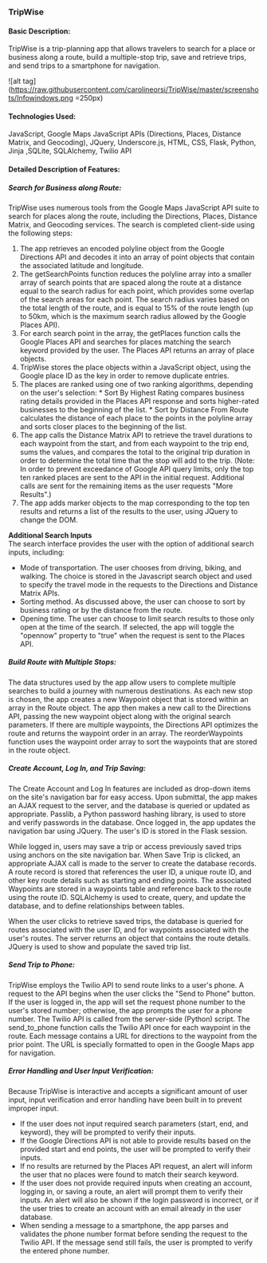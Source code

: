### TripWise

#### Basic Description:
TripWise is a trip-planning app that allows travelers to search for a place or business along a route, build a multiple-stop trip, save and retrieve trips, and send trips to a smartphone for navigation.

![alt tag](https://raw.githubusercontent.com/carolineorsi/TripWise/master/screenshots/Infowindows.png =250px)

#### Technologies Used:
JavaScript, Google Maps JavaScript APIs (Directions, Places, Distance Matrix, and Geocoding), JQuery, Underscore.js, HTML, CSS, Flask, Python, Jinja ,SQLite, SQLAlchemy, Twilio API

#### Detailed Description of Features:

##### Search for Business along Route:
TripWise uses numerous tools from the Google Maps JavaScript API suite to search for places along the route, including the Directions, Places, Distance Matrix, and Geocoding services. The search is completed client-side using the following steps:
  1. The app retrieves an encoded polyline object from the Google Directions API and decodes it into an array of point objects that contain the associated latitude and longitude.
  2. The getSearchPoints function reduces the polyline array into a smaller array of search points that are spaced along the route at a distance equal to the search radius for each point, which provides some overlap of the search areas for each point. The search radius varies based on the total length of the route, and is equal to 15% of the route length (up to 50km, which is the maximum search radius allowed by the Google Places API).
  3. For earch search point in the array, the getPlaces function calls the Google Places API and searches for places matching the search keyword provided by the user. The Places API returns an array of place objects.
  4. TripWise stores the place objects within a JavaScript object, using the Google place ID as the key in order to remove duplicate entries. 
  5. The places are ranked using one of two ranking algorithms, depending on the user's selection:
    * Sort By Highest Rating compares business rating details provided in the Places API response and sorts higher-rated businesses to the beginning of the list.
    * Sort by Distance From Route calculates the distance of each place to the points in the polyline array and sorts closer places to the beginning of the list.
  6. The app calls the Distance Matrix API to retrieve the travel durations to each waypoint from the start, and from each waypoint to the trip end, sums the values, and compares the total to the original trip duration in order to determine the total time that the stop will add to the trip. (Note: In order to prevent exceedance of Google API query limits, only the top ten ranked places are sent to the API in the initial request. Additional calls are sent for the remaining items as the user requests "More Results".)
  7. The app adds marker objects to the map corresponding to the top ten results and returns a list of the results to the user, using JQuery to change the DOM.

**Additional Search Inputs**<br>
  The search interface provides the user with the option of additional search inputs, including:
  * Mode of transportation. The user chooses from driving, biking, and walking. The choice is stored in the Javascript search object and used to specify the travel mode in the requests to the Directions and Distance Matrix APIs.
  * Sorting method. As discussed above, the user can choose to sort by business rating or by the distance from the route.
  * Opening time. The user can choose to limit search results to those only open at the time of the search. If selected, the app will toggle the "opennow" property to "true" when the request is sent to the Places API.

##### Build Route with Multiple Stops:
The data structures used by the app allow users to complete multiple searches to build a journey with numerous destinations. As each new stop is chosen, the app creates a new Waypoint object that is stored within an array in the Route object. The app then makes a new call to the Directions API, passing the new waypoint object along with the original search parameters. If there are multiple waypoints, the Directions API optimizes the route and returns the waypoint order in an array. The reorderWaypoints function uses the waypoint order array to sort the waypoints that are stored in the route object.

##### Create Account, Log In, and Trip Saving:
The Create Account and Log In features are included as drop-down items on the site's navigation bar for easy access. Upon submittal, the app makes an AJAX request to the server, and the database is queried or updated as appropriate. Passlib, a Python password hashing library, is used to store and verify passwords in the database. Once logged in, the app updates the navigation bar using JQuery. The user's ID is stored in the Flask session.

While logged in, users may save a trip or access previously saved trips using anchors on the site navigation bar. When Save Trip is clicked, an appropriate AJAX call is made to the server to create the database records. A route record is stored that references the user ID, a unique route ID, and other key route details such as starting and ending points. The associated Waypoints are stored in a waypoints table and reference back to the route using the route ID. SQLAlchemy is used to create, query, and update the database, and to define relationships between tables.

When the user clicks to retrieve saved trips, the database is queried for routes associated with the user ID, and for waypoints associated with the user's routes. The server returns an object that contains the route details. JQuery is used to show and populate the saved trip list.

##### Send Trip to Phone:
TripWise employs the Twilio API to send route links to a user's phone. A request to the API begins when the user clicks the "Send to Phone" button. If the user is logged in, the app will set the request phone number to the user's stored number; otherwise, the app prompts the user for a phone number. The Twilio API is called from the server-side (Python) script. The send_to_phone function calls the Twilio API once for each waypoint in the route. Each message contains a URL for directions to the waypoint from the prior point. The URL is specially formatted to open in the Google Maps app for navigation.

##### Error Handling and User Input Verification:
Because TripWise is interactive and accepts a significant amount of user input, input verification and error handling have been built in to prevent improper input.
  * If the user does not input required search parameters (start, end, and keyword), they will be prompted to verify their inputs.
  * If the Google Directions API is not able to provide results based on the provided start and end points, the user will be prompted to verify their inputs.
  * If no results are returned by the Places API request, an alert will inform the user that no places were found to match their search keyword.
  * If the user does not provide required inputs when creating an account, logging in, or saving a route, an alert will prompt them to verify their inputs. An alert will also be shown if the login password is incorrect, or if the user tries to create an account with an email already in the user database.
  * When sending a message to a smartphone, the app parses and validates the phone number format before sending the request to the Twilio API. If the message send still fails, the user is prompted to verify the entered phone number.


